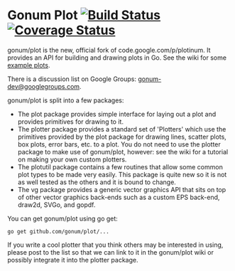 # Gonum Plot  [![Build Status](https://travis-ci.org/gonum/plot.svg?branch=master)](https://travis-ci.org/gonum/plot) [![Coverage Status](https://img.shields.io/coveralls/gonum/plot.svg)](https://coveralls.io/r/gonum/plot)

gonum/plot is the new, official fork of code.google.com/p/plotinum. It provides an API for building and drawing plots in Go. See the wiki for some [example plots](http://github.com/gonum/plot/wiki/Example-plots).

There is a discussion list on Google Groups: gonum-dev@googlegroups.com.

gonum/plot is split into a few packages:

* The plot package provides simple interface for laying out a plot and provides primitives for drawing to it. 
* The plotter package provides a standard set of 'Plotters' which use the primitives provided by the plot package for drawing lines, scatter plots, box plots, error bars, etc. to a plot. You do not need to use the plotter package to make use of gonum/plot, however: see the wiki for a tutorial on making your own custom plotters. 
* The plotutil package contains a few routines that allow some common plot types to be made very easily. This package is quite new so it is not as well tested as the others and it is bound to change. 
* The vg package provides a generic vector graphics API that sits on top of other vector graphics back-ends such as a custom EPS back-end, draw2d, SVGo, and gopdf. 

You can get gonum/plot using go get:

`go get github.com/gonum/plot/...`

If you write a cool plotter that you think others may be interested in using, please post to the list so that we can link to it in the gonum/plot wiki or possibly integrate it into the plotter package.
